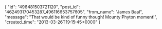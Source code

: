  {
   "id": "496481503721120",
   "post_id": "462493170453287_496116653757605",
   "from_name": "James Baal",
   "message": "That would be kind of funny though! Mounty Phyton moment!",
   "created_time": "2013-03-26T19:15:45+0000"
 }
